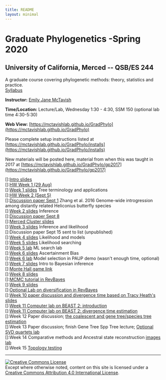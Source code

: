 ```yaml
---
title: README
layout: minimal
---
```


# Graduate Phylogenetics -Spring 2020

## University of California, Merced -- QSB/ES 244

A graduate course covering phylogenetic methods: theory, statistics and practice.  
[Syllabus](https://github.com/McTavishLab/GradPhylo/raw/master/docs/QSB_ES_244_syllabus_2020.pdf)

**Instructor:**  [Emily Jane McTavish](http://McTavishLab.github.io/)

**Time/Location:** Lecture/Lab, Wednesday 1:30 - 4:30, SSM 150 (optional lab time 4:30-5:30)

**Web View:** [https://mctavishlab.github.io/GradPhylo](https://mctavishlab.github.io/GradPhylo)


Please complete setup instructions listed at [https://mctavishlab.github.io/GradPhylo/installs](https://mctavishlab.github.io/GradPhylo/installs)

New materials will be posted here, material from when this was taught in 2017 at [https://mctavishlab.github.io/GradPhylo/gp2017](https://mctavishlab.github.io/GradPhylo/gp2017)

[]:[Intro slides](https://github.com/McTavishLab/GradPhylo/blob/master/docs/slides/intro_phylo.pdf)    
[]:[HW Week 1 (29 Aug)](https://github.com/McTavishLab/GradPhylo/raw/master/docs/assignments/Week1)    
[]:[Week 1 slides](https://github.com/McTavishLab/GradPhylo/blob/master/docs/slides/tree_terms_applications.pdf) Tree terminology and applications    
[]:[HW Week 2 (Sept 5)](https://github.com/McTavishLab/GradPhylo/raw/master/docs/assignments/Week2)  
[]:[Discussion paper Sept 1](https://github.com/McTavishLab/GradPhylo/raw/master/docs/discussion/Zhang2016.pdf) Zhang et al. 2016 Genome-wide introgression among distantly related Heliconius butterfly species    
[]:[Week 2 slides](https://github.com/McTavishLab/GradPhylo/blob/master/docs/slides/inference.pdf) Inference  
[]:[Discussion paper Sept 8](https://github.com/McTavishLab/GradPhylo/raw/master/docs/discussion/Molecular_data_in_conjunction_with_morph.pdf)   
[]:[Merced Cluster slides](https://github.com/McTavishLab/GradPhylo/raw/master/docs/slides/Merced_Cluster_Basics.pptx)   
[]:[Week 3 slides](https://github.com/McTavishLab/GradPhylo/blob/master/docs/slides/likelihood.pdf) Inference and likelihood    
[]:Discussion paper Sept 15 sent to list (unpublished)  
[]:[Week 4 slides](https://github.com/McTavishLab/GradPhylo/blob/master/docs/slides/likelihood2.pdf) Likelihood and models   
[]:[Week 5 slides](https://github.com/McTavishLab/GradPhylo/blob/master/docs/slides/ML_search.pdf) Likelihood searching    
[]:[Week 5 lab](https://mctavishlab.github.io/GradPhylo/MLsearchLab.html) ML search lab    
[]:[Week 6 slides](https://github.com/McTavishLab/GradPhylo/blob/master/docs/slides/AscBias.pdf) Ascertainment Bias   
[]:[Week 6 lab](http://phylosolutions.com/paup-tutorial/) Model selection in PAUP demo (wasn't enough time, optional)    
[]:[Week 7 slides](https://github.com/McTavishLab/GradPhylo/blob/master/docs/slides/BayesIntro.pdf) Intro to Bayesian inference   
[]:[Monte Hall game link](https://docs.google.com/spreadsheets/d/1IWZQzN7KJQAxtw6kD19-mr8IEnISmEIoLUj61fe0bdg/edit?usp=sharing)    
[]:[Week 8 slides](https://github.com/McTavishLab/GradPhylo/blob/master/docs/slides/Bayes2.pdf)    
[]:[MCMC tutorial in RevBayes](http://revbayes.github.io/tutorials.html)    
[]:[Week 9 slides](https://github.com/McTavishLab/GradPhylo/blob/master/docs/slides/Diversification.pdf)    
[]:[Optional Lab on diversification in RevBayes](http://revbayes.github.io/tutorials.html)    
[]:[Week 10 paper discussion and divergence time based on Tracy Heath's  slides](https://www.slideshare.net/trayc7/bayesian-divergence-time-estimation-lecture-at-bodega-2014-workshop?from_action=save)    
[]:[Week 11 Computer lab on BEAST 2: introduction](https://taming-the-beast.github.io/tutorials/Introduction-to-BEAST2/)    
[]:[Week 11 Computer lab on BEAST 2: divergence time estimation](https://taming-the-beast.github.io/tutorials/FBD-tutorial/)   
[]:Week 12 Paper discussion; [the coalescent and gene tree/species tree estimation](https://github.com/McTavishLab/GradPhylo/blob/master/docs/slides/GeneTreeSppTree.pdf)    
[]:Week 13  Paper discussion; finish Gene Tree Spp Tree lecture; [Optional SVD quartets lab](http://evomics.org/wp-content/uploads/2016/06/SVDquartets_tutorial2017.html)    
[]:Week 14  Comparative methods and Ancestral state reconstruction [images](https://github.com/McTavishLab/GradPhylo/blob/master/docs/slides/Comp_Meth.pdf) [lab](http://www.phytools.org/eqg2015/asr.html)    
[]:Week 15  [Topology testing](https://github.com/McTavishLab/GradPhylo/blob/master/docs/slides/topology_testing.pdf)     



---
<a rel="license" href="http://creativecommons.org/licenses/by/4.0/"><img alt="Creative Commons License" style="border-width:0" src="https://i.creativecommons.org/l/by/4.0/88x31.png" /></a><br />Except where otherwise noted, content on this site is licensed under a <a rel="license" href="http://creativecommons.org/licenses/by/4.0/">Creative Commons Attribution 4.0 International License</a>.
